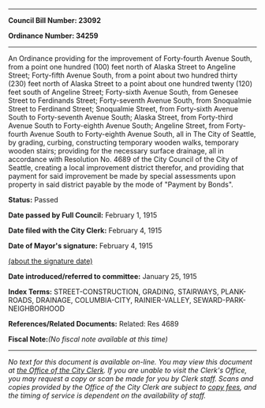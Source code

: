 

********

**Council Bill Number: 23092**
   
**Ordinance Number: 34259**
********

 An Ordinance providing for the improvement of Forty-fourth Avenue South, from a point one hundred (100) feet north of Alaska Street to Angeline Street; Forty-fifth Avenue South, from a point about two hundred thirty (230) feet north of Alaska Street to a point about one hundred twenty (120) feet south of Angeline Street; Forty-sixth Avenue South, from Genesee Street to Ferdinands Street; Forty-seventh Avenue South, from Snoqualmie Street to Ferdinand Street; Snoqualmie Street, from Forty-sixth Avenue South to Forty-seventh Avenue South; Alaska Street, from Forty-third Avenue South to Forty-eighth Avenue South; Angeline Street, from Forty-fourth Avenue South to Forty-eighth Avenue South, all in The City of Seattle, by grading, curbing, constructing temporary wooden walks, temporary wooden stairs; providing for the necessary surface drainage, all in accordance with Resolution No. 4689 of the City Council of the City of Seattle, creating a local improvement district therefor, and providing that payment for said improvement be made by special assessments upon property in said district payable by the mode of "Payment by Bonds".

**Status:** Passed
   
**Date passed by Full Council:** February 1, 1915
   
**Date filed with the City Clerk:** February 4, 1915
   
**Date of Mayor's signature:** February 4, 1915
   
[(about the signature date)](/~public/approvaldate.htm)
   
   
   
**Date introduced/referred to committee:** January 25, 1915
   
   
**Index Terms:** STREET-CONSTRUCTION, GRADING, STAIRWAYS, PLANK-ROADS, DRAINAGE, COLUMBIA-CITY, RAINIER-VALLEY, SEWARD-PARK-NEIGHBORHOOD

**References/Related Documents:** Related: Res 4689

**Fiscal Note:**_(No fiscal note available at this time)_
********

_No text for this document is available on-line. You may view this document at [the Office of the City Clerk](http://www.seattle.gov/leg/clerk/contactUs.htm). If you are unable to visit the Clerk's Office, you may request a copy or scan be made for you by Clerk staff. Scans and copies provided by the Office of the City Clerk are subject to [copy fees](http://clerk.seattle.gov/~public/clerkfees.htm), and the timing of service is dependent on the availability of staff._

